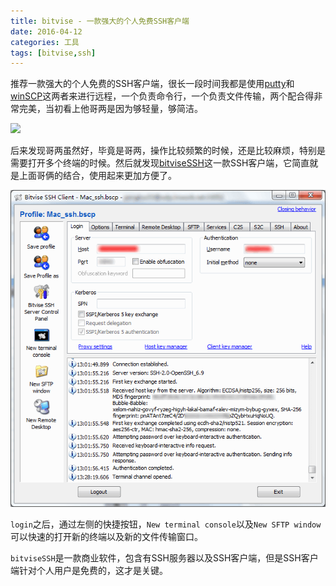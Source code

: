 ```yaml
---
title: bitvise - 一款强大的个人免费SSH客户端
date: 2016-04-12
categories: 工具
tags: [bitvise,ssh] 
---
```


推荐一款强大的个人免费的SSH客户端，很长一段时间我都是使用[putty](http://www.chiark.greenend.org.uk/~sgtatham/putty/)和[winSCP](http://winscp.net/eng/docs/lang:chs)这两者来进行远程，一个负责命令行，一个负责文件传输，两个配合得非常完美，当初看上他哥两是因为够轻量，够简洁。

![](/image/tools/winSCP.png)

后来发现哥两虽然好，毕竟是哥两，操作比较频繁的时候，还是比较麻烦，特别是需要打开多个终端的时候。然后就发现[bitviseSSH](https://www.bitvise.com/ssh-client-download)这一款SSH客户端，它简直就是上面哥俩的结合，使用起来更加方便了。

![](/image/tools/bitviseSSH_main.png)

`login`之后，通过左侧的快捷按钮，`New terminal console`以及`New SFTP window`可以快速的打开新的终端以及新的文件传输窗口。

`bitviseSSH`是一款商业软件，包含有SSH服务器以及SSH客户端，但是SSH客户端针对个人用户是免费的，这才是关键。